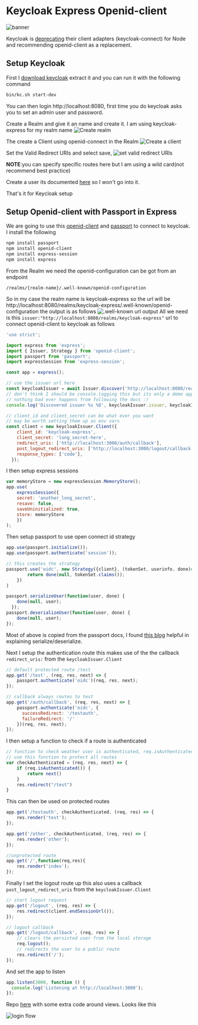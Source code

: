 
# Keycloak Express Openid-client
![banner](https://dev-to-uploads.s3.amazonaws.com/uploads/articles/kd6paztfgofophghmtpy.png)

Keycloak is [deprecating](https://www.keycloak.org/2022/02/adapter-deprecation) their client adapters (keycloak-connect) for Node and recommending openid-client as a replacement.

## Setup Keycloak
First I [download keycloak](https://www.keycloak.org/downloads) extract it and you can run it with the following command
```bash
bin/kc.sh start-dev
```
You can then login http://localhost:8080, first time you do keycloak asks you to set an admin user and password. 

Create a Realm and give it an name and create it. I am using keycloak-express for my realm name
![Create realm](https://dev-to-uploads.s3.amazonaws.com/uploads/articles/e0erj948wmmrbng0v14l.gif)

The create a Client using openid-connect in the Realm
![Create a client](https://dev-to-uploads.s3.amazonaws.com/uploads/articles/wctbp51o639k3hgu16q0.gif)

Set the Valid Redirect URIs and select save, 
![set valid redirect URIs](https://dev-to-uploads.s3.amazonaws.com/uploads/articles/07crr8q4tmtovxodehgq.gif)

**NOTE**:you can specify specific routes here but I am using a wild card(not recommend best practice)

Create a user its documented [here](https://www.keycloak.org/docs/latest/server_admin/index.html#proc-creating-user_server_administration_guide) so I won't go into it.

That's it for Keycloak setup 

## Setup Openid-client with Passport in Express

We are going to use this [openid-client](https://www.npmjs.com/package/openid-client) and [passport](https://www.npmjs.com/package/passport) to connect to keycloak. I install the following
```bash
npm install passport
npm install openid-client
npm install express-session
npm install express
```

From the Realm we need the openid-configuration can be got from an endpoint 
```
/realms/{realm-name}/.well-known/openid-configuration
```
So in my case the realm name is keycloak-express so the url will be http://localhost:8080/realms/keycloak-express/.well-known/openid-configuration the output is as follows
![.well-known url output](https://dev-to-uploads.s3.amazonaws.com/uploads/articles/ruaxgvsvycdhubwhm7b1.png) 
All we need is this `issuer:"http://localhost:8080/realms/keycloak-express"` url to connect openid-client to keycloak as follows

```js
'use strict';

import express from 'express';
import { Issuer, Strategy } from 'openid-client';
import passport from 'passport';
import expressSession from 'express-session';

const app = express();

// use the issuer url here
const keycloakIssuer = await Issuer.discover('http://localhost:8080/realms/keycloak-express')
// don't think I should be console.logging this but its only a demo app
// nothing bad ever happens from following the docs :)
console.log('Discovered issuer %s %O', keycloakIssuer.issuer, keycloakIssuer.metadata);

// client_id and client_secret can be what ever you want
// may be worth setting them up as env vars 
const client = new keycloakIssuer.Client({
    client_id: 'keycloak-express',
    client_secret: 'long_secret-here',
    redirect_uris: ['http://localhost:3000/auth/callback'],
    post_logout_redirect_uris: ['http://localhost:3000/logout/callback'],
    response_types: ['code'],
  });
```

I then setup express sessions
```js
var memoryStore = new expressSession.MemoryStore();
app.use(
    expressSession({
    secret: 'another_long_secret',
    resave: false,
    saveUninitialized: true,
    store: memoryStore
    })
);
```

Then setup passport to use open connect id strategy 
```js
app.use(passport.initialize());
app.use(passport.authenticate('session'));

// this creates the strategy
passport.use('oidc', new Strategy({client}, (tokenSet, userinfo, done)=>{
        return done(null, tokenSet.claims());
    })
)

passport.serializeUser(function(user, done) {
    done(null, user);
  });
passport.deserializeUser(function(user, done) {
    done(null, user);
});
```
Most of above is copied from the passport docs, I found [this blog](https://medium.com/@prashantramnyc/node-js-with-passport-authentication-simplified-76ca65ee91e5) helpful in explaining serialize/deserialize.

Next I setup the authentication route this makes use of the the callback `redirect_uris:` from the `keycloakIssuer.Client`

```js
// default protected route /test
app.get('/test', (req, res, next) => {
    passport.authenticate('oidc')(req, res, next);
});

// callback always routes to test 
app.get('/auth/callback', (req, res, next) => {
    passport.authenticate('oidc', {
      successRedirect: '/testauth',
      failureRedirect: '/'
    })(req, res, next);
});
```

I then setup a function to check if a route is authenticated
```js
// function to check weather user is authenticated, req.isAuthenticated is populated by password.js
// use this function to protect all routes
var checkAuthenticated = (req, res, next) => {
    if (req.isAuthenticated()) { 
        return next() 
    }
    res.redirect("/test")
}
```

This can then be used on protected routes
```js
app.get('/testauth', checkAuthenticated, (req, res) => {
    res.render('test');
});

app.get('/other', checkAuthenticated, (req, res) => {
    res.render('other');
});

//unprotected route
app.get('/',function(req,res){
    res.render('index');
});
```

Finally I set the logout route up this also uses a callback `post_logout_redirect_uris` from the `keycloakIssuer.Client`

```js
// start logout request
app.get('/logout', (req, res) => {
    res.redirect(client.endSessionUrl());
});

// logout callback
app.get('/logout/callback', (req, res) => {
    // clears the persisted user from the local storage
    req.logout();
    // redirects the user to a public route
    res.redirect('/');
});
```

And set the app to listen
```js
app.listen(3000, function () {
  console.log('Listening at http://localhost:3000');
});
```

Repo [here](https://github.com/austincunningham/keycloak-express-openid-client) with some extra code around views. Looks like this

![login flow](https://dev-to-uploads.s3.amazonaws.com/uploads/articles/auslqsikfxvsfvkp1lz4.gif)











